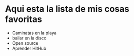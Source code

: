 # Aqui esta la lista de mis cosas favoritas
- Caminatas en la playa
- bailar en la disco
- Open source
- Aprender HitHub
